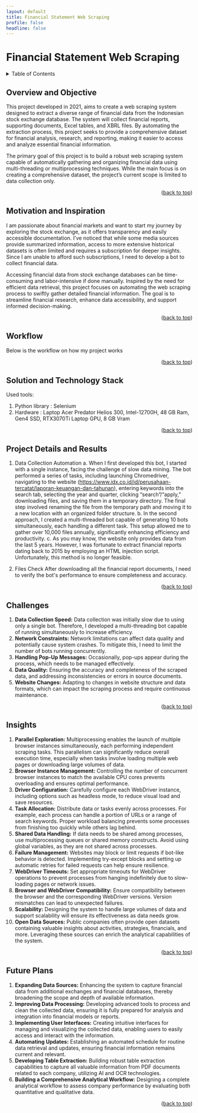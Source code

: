```yaml
---
layout: default
title: Financial Statement Web Scraping
profile: false
headline: false
---
```


<a id="readme-top"></a>

# Financial Statement Web Scraping

<!-- TABLE OF CONTENTS -->
<details>
  <summary>Table of Contents</summary>
  <ol>
    <li> <a href="#overview-and-objective">Overview and Objective</a></li>
    <li><a href="#motivation-and-inspiration">Motivation and Inspiration</a></li>
    <li><a href="#workflow">Workflow</a></li>
    <li><a href="#solution-and-technology-stack">Solution and Technology Stack</a></li>
    <li><a href="#project-details-and-results">Project Details and Results</a></li>
    <li><a href="#challenges">Challenges</a></li>
    <li><a href="#insights">Insights</a></li>
    <li><a href="#future-plans">Future Plans</a></li>
  </ol>
</details>

## Overview and Objective
This project developed in 2021, aims to create a web scraping system designed to extract a diverse range of financial data from the Indonesian stock exchange database. The system will collect financial reports, supporting documents, Excel tables, and XBRL files. By automating the extraction process, this project seeks to provide a comprehensive dataset for financial analysis, research, and reporting, making it easier to access and analyze essential financial information.

The primary goal of this project is to build a robust web scraping system capable of automatically gathering and organizing financial data using multi-threading or multiprocessing techniques. While the main focus is on creating a comprehensive dataset, the project’s current scope is limited to data collection only.

<p align="right">(<a href="#readme-top">back to top</a>)</p>

## Motivation and Inspiration
I am passionate about financial markets and want to start my journey by exploring the stock exchange, as it offers transparency and easily accessible documentation. I’ve noticed that while some media sources provide summarized information, access to more extensive historical datasets is often limited and requires a subscription for deeper insights. Since I am unable to afford such subscriptions, I need to develop a bot to collect financial data.

Accessing financial data from stock exchange databases can be time-consuming and labor-intensive if done manually. Inspired by the need for efficient data retrieval, this project focuses on automating the web scraping process to swiftly gather detailed financial information. The goal is to streamline financial research, enhance data accessibility, and support informed decision-making.

<p align="right">(<a href="#readme-top">back to top</a>)</p>

## Workflow
Below is the workflow on how my project works

<p align="right">(<a href="#readme-top">back to top</a>)</p>

## Solution and Technology Stack
Used tools:
1. Python library : Selenium
2. Hardware : Laptop Acer Predator Helios 300, Intel-12700H, 48 GB Ram, Gen4 SSD, RTX3070Ti Laptop GPU, 8 GB Vram

<p align="right">(<a href="#readme-top">back to top</a>)</p>

## Project Details and Results
1. Data Collection Automation
a. When I first developed this bot, I started with a single instance, facing the challenge of slow data mining. The bot performed a series of tasks, including launching Chromedriver, navigating to the website (https://www.idx.co.id/id/perusahaan-tercatat/laporan-keuangan-dan-tahunan), entering keywords into the search tab, selecting the year and quarter, clicking “search”/“apply,” downloading files, and saving them in a temporary directory. The final step involved renaming the file from the temporary path and moving it to a new location with an organized folder structure.
b. In the second approach, I created a multi-threaded bot capable of generating 10 bots simultaneously, each handling a different task. This setup allowed me to gather over 10,000 files annually, significantly enhancing efficiency and productivity.
c. As you may know, the website only provides data from the last 5 years. However, I was fortunate to extract financial reports dating back to 2015 by employing an HTML injection script. Unfortunately, this method is no longer feasible.

3. Files Check
After downloading all the financial report documents, I need to verify the bot's performance to ensure completeness and accuracy.

<p align="right">(<a href="#readme-top">back to top</a>)</p>

## Challenges
1. **Data Collection Speed:** Data collection was initially slow due to using only a single bot. Therefore, I developed a multi-threading bot capable of running simultaneously to increase efficiency.
2. **Network Constraints:** Network limitations can affect data quality and potentially cause system crashes. To mitigate this, I need to limit the number of bots running concurrently.
3. **Handling Pop-Up Messages:** Occasionally, pop-ups appear during the process, which needs to be managed effectively.
4. **Data Quality:** Ensuring the accuracy and completeness of the scraped data, and addressing inconsistencies or errors in source documents.
5. **Website Changes:** Adapting to changes in website structure and data formats, which can impact the scraping process and require continuous maintenance.

<p align="right">(<a href="#readme-top">back to top</a>)</p>

## Insights
1. **Parallel Exploration:** Multiprocessing enables the launch of multiple browser instances simultaneously, each performing independent scraping tasks. This parallelism can significantly reduce overall execution time, especially when tasks involve loading multiple web pages or downloading large volumes of data.
2. **Browser Instance Management:** Controlling the number of concurrent browser instances to match the available CPU cores prevents overloading and ensures optimal performance.
3. **Driver Configuration:** Carefully configure each WebDriver instance, including options such as headless mode, to reduce visual load and save resources.
4. **Task Allocation:** Distribute data or tasks evenly across processes. For example, each process can handle a portion of URLs or a range of search keywords. Proper workload balancing prevents some processes from finishing too quickly while others lag behind.
5. **Shared Data Handling:** If data needs to be shared among processes, use multiprocessing queues or shared memory constructs. Avoid using global variables, as they are not shared across processes.
6. **Failure Management:** Websites may block or limit requests if bot-like behavior is detected. Implementing try-except blocks and setting up automatic retries for failed requests can help ensure resilience.
7. **WebDriver Timeouts:** Set appropriate timeouts for WebDriver operations to prevent processes from hanging indefinitely due to slow-loading pages or network issues.
8. **Browser and WebDriver Compatibility:** Ensure compatibility between the browser and the corresponding WebDriver versions. Version mismatches can lead to unexpected failures.
9. **Scalability:** Designing the system to handle large volumes of data and support scalability will ensure its effectiveness as data needs grow.
10. **Open Data Sources:** Public companies often provide open datasets containing valuable insights about activities, strategies, financials, and more. Leveraging these sources can enrich the analytical capabilities of the system.

<p align="right">(<a href="#readme-top">back to top</a>)</p>

## Future Plans
1. **Expanding Data Sources:** Enhancing the system to capture financial data from additional exchanges and financial databases, thereby broadening the scope and depth of available information.
2. **Improving Data Processing:** Developing advanced tools to process and clean the collected data, ensuring it is fully prepared for analysis and integration into financial models or reports.
3. **Implementing User Interfaces:** Creating intuitive interfaces for managing and visualizing the collected data, enabling users to easily access and interact with the information.
4. **Automating Updates:** Establishing an automated schedule for routine data retrieval and updates, ensuring financial information remains current and relevant.
5. **Developing Table Extraction:** Building robust table extraction capabilities to capture all valuable information from PDF documents related to each company, utilizing AI and OCR technologies.
6. **Building a Comprehensive Analytical Workflow:** Designing a complete analytical workflow to assess company performance by evaluating both quantitative and qualitative data.

<p align="right">(<a href="#readme-top">back to top</a>)</p>
